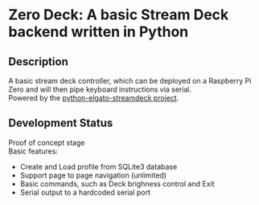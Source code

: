# Zero Deck: A basic Stream Deck backend written in Python

## Description
A basic stream deck controller, which can be deployed on a Raspberry Pi Zero and will then pipe keyboard instructions via serial.<br>
Powered by the [python-elgato-streamdeck project](https://github.com/abcminiuser/python-elgato-streamdeck).

## Development Status
Proof of concept stage<br>
Basic features:
- Create and Load profile from SQLite3 database
- Support page to page navigation (unlimited)
- Basic commands, such as Deck brighness control and Exit
- Serial output to a hardcoded serial port
